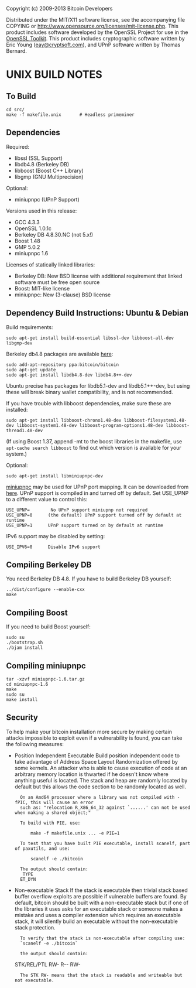 Copyright (c) 2009-2013 Bitcoin Developers

Distributed under the MIT/X11 software license, see the accompanying
file COPYING or http://www.opensource.org/licenses/mit-license.php.
This product includes software developed by the OpenSSL Project for
use in the [OpenSSL Toolkit](http://www.openssl.org/). This product
includes cryptographic software written by Eric Young
([eay@cryptsoft.com](mailto:eay@cryptsoft.com)), and UPnP software
written by Thomas Bernard.


UNIX BUILD NOTES
====================

To Build
---------------------

	cd src/
	make -f makefile.unix		# Headless primeminer

Dependencies
---------------------

Required:
 - libssl (SSL Support)
 - libdb4.8 (Berkeley DB)
 - libboost (Boost C++ Library)
 - libgmp (GNU Multiprecision)

Optional:
 - miniupnpc (UPnP Support)

Versions used in this release:
 - GCC					 4.3.3
 - OpenSSL			 1.0.1c
 - Berkeley DB	 4.8.30.NC (not 5.x!)
 - Boost				 1.48
 - GMP					 5.0.2
 - miniupnpc		 1.6

Licenses of statically linked libraries:
 - Berkeley DB: New BSD license with additional requirement that linked software must be free open source
 - Boost: MIT-like license
 - miniupnpc: New (3-clause) BSD license


Dependency Build Instructions: Ubuntu & Debian
----------------------------------------------
Build requirements:

	sudo apt-get install build-essential libssl-dev libboost-all-dev libgmp-dev

Berkeley db4.8 packages are available [here](https://launchpad.net/~bitcoin/+archive/bitcoin):

	sudo add-apt-repository ppa:bitcoin/bitcoin
	sudo apt-get update
	sudo apt-get install libdb4.8-dev libdb4.8++-dev

Ubuntu precise has packages for libdb5.1-dev and libdb5.1++-dev,
but using these will break binary wallet compatibility, and is not recommended.

If you have trouble with libboost dependencies, make sure these are installed:

	sudo apt-get install libboost-chrono1.48-dev libboost-filesystem1.48-dev libboost-system1.48-dev libboost-program-options1.48-dev libboost-thread1.48-dev

(If using Boost 1.37, append -mt to the boost libraries in the makefile,
use `apt-cache search libboost` to find out which version is available for your system.)

Optional:

	sudo apt-get install libminiupnpc-dev

[miniupnpc](http://miniupnp.free.fr/) may be used for UPnP port mapping.
It can be downloaded from [here](http://miniupnp.tuxfamily.org/files/).
UPnP support is compiled in and turned off by default.
Set USE_UPNP to a different value to control this:

	USE_UPNP=		 No UPnP support miniupnp not required
	USE_UPNP=0		(the default) UPnP support turned off by default at runtime
	USE_UPNP=1		UPnP support turned on by default at runtime

IPv6 support may be disabled by setting:

	USE_IPV6=0		Disable IPv6 support


Compiling Berkeley DB
---------------------
You need Berkeley DB 4.8. If you have to build Berkeley DB yourself:

	../dist/configure --enable-cxx
	make


Compiling Boost
---------------
If you need to build Boost yourself:

	sudo su
	./bootstrap.sh
	./bjam install


Compiling miniupnpc
-------------------
	tar -xzvf miniupnpc-1.6.tar.gz
	cd miniupnpc-1.6
	make
	sudo su
	make install


Security
--------
To help make your bitcoin installation more secure by making certain attacks impossible to
exploit even if a vulnerability is found, you can take the following measures:

* Position Independent Executable
		Build position independent code to take advantage of Address Space Layout Randomization
		offered by some kernels. An attacker who is able to cause execution of code at an arbitrary
		memory location is thwarted if he doesn't know where anything useful is located.
		The stack and heap are randomly located by default but this allows the code section to be
		randomly located as well.

		On an Amd64 processor where a library was not compiled with -fPIC, this will cause an error
		such as: "relocation R_X86_64_32 against `......' can not be used when making a shared object;"

		To build with PIE, use:

			make -f makefile.unix ... -e PIE=1

		To test that you have built PIE executable, install scanelf, part of paxutils, and use:

			scanelf -e ./bitcoin

		The output should contain:
		 TYPE
		ET_DYN

* Non-executable Stack
		If the stack is executable then trivial stack based buffer overflow exploits are possible if
		vulnerable buffers are found. By default, bitcoin should be built with a non-executable stack
		but if one of the libraries it uses asks for an executable stack or someone makes a mistake
		and uses a compiler extension which requires an executable stack, it will silently build an
		executable without the non-executable stack protection.

		To verify that the stack is non-executable after compiling use:
		`scanelf -e ./bitcoin`

		the output should contain:
	STK/REL/PTL
	RW- R-- RW-

		The STK RW- means that the stack is readable and writeable but not executable.
